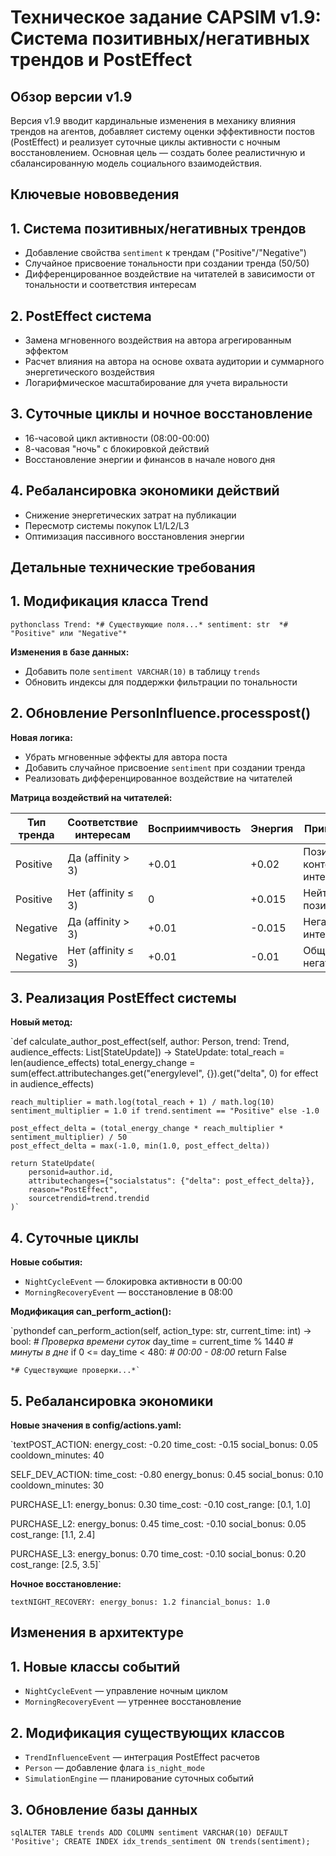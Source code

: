 # Техническое задание CAPSIM v1.9: Система позитивных/негативных трендов и PostEffect

## Обзор версии v1.9

Версия v1.9 вводит кардинальные изменения в механику влияния трендов на агентов, добавляет систему оценки эффективности постов (PostEffect) и реализует суточные циклы активности с ночным восстановлением. Основная цель — создать более реалистичную и сбалансированную модель социального взаимодействия.

## Ключевые нововведения

## 1. Система позитивных/негативных трендов

- Добавление свойства `sentiment` к трендам ("Positive"/"Negative")
- Случайное присвоение тональности при создании тренда (50/50)
- Дифференцированное воздействие на читателей в зависимости от тональности и соответствия интересам

## 2. PostEffect система

- Замена мгновенного воздействия на автора агрегированным эффектом
- Расчет влияния на автора на основе охвата аудитории и суммарного энергетического воздействия
- Логарифмическое масштабирование для учета виральности

## 3. Суточные циклы и ночное восстановление

- 16-часовой цикл активности (08:00-00:00)
- 8-часовая "ночь" с блокировкой действий
- Восстановление энергии и финансов в начале нового дня

## 4. Ребалансировка экономики действий

- Снижение энергетических затрат на публикации
- Пересмотр системы покупок L1/L2/L3
- Оптимизация пассивного восстановления энергии

## Детальные технические требования

## 1. Модификация класса Trend

`pythonclass Trend:
    *# Существующие поля...*
    sentiment: str  *# "Positive" или "Negative"*`

**Изменения в базе данных:**

- Добавить поле `sentiment VARCHAR(10)` в таблицу `trends`
- Обновить индексы для поддержки фильтрации по тональности

## 2. Обновление PersonInfluence.processpost()

**Новая логика:**

- Убрать мгновенные эффекты для автора поста
- Добавить случайное присвоение `sentiment` при создании тренда
- Реализовать дифференцированное воздействие на читателей

**Матрица воздействий на читателей:**

| Тип тренда | Соответствие интересам | Восприимчивость | Энергия | Примечание |
| --- | --- | --- | --- | --- |
| Positive | Да (affinity > 3) | +0.01 | +0.02 | Позитивный контент по интересам |
| Positive | Нет (affinity ≤ 3) | 0 | +0.015 | Нейтральный позитив |
| Negative | Да (affinity > 3) | +0.01 | -0.015 | Негатив по интересам |
| Negative | Нет (affinity ≤ 3) | +0.01 | -0.01 | Общий негатив |

## 3. Реализация PostEffect системы

**Новый метод:**

`def calculate_author_post_effect(self, author: Person, trend: Trend, audience_effects: List[StateUpdate]) -> StateUpdate:
    total_reach = len(audience_effects)
    total_energy_change = sum(effect.attributechanges.get("energylevel", {}).get("delta", 0) 
                             for effect in audience_effects)
    
    reach_multiplier = math.log(total_reach + 1) / math.log(10)
    sentiment_multiplier = 1.0 if trend.sentiment == "Positive" else -1.0
    
    post_effect_delta = (total_energy_change * reach_multiplier * sentiment_multiplier) / 50
    post_effect_delta = max(-1.0, min(1.0, post_effect_delta))
    
    return StateUpdate(
        personid=author.id,
        attributechanges={"socialstatus": {"delta": post_effect_delta}},
        reason="PostEffect",
        sourcetrendid=trend.trendid
    )`

## 4. Суточные циклы

**Новые события:**

- `NightCycleEvent` — блокировка активности в 00:00
- `MorningRecoveryEvent` — восстановление в 08:00

**Модификация can_perform_action():**

`pythondef can_perform_action(self, action_type: str, current_time: int) -> bool:
    *# Проверка времени суток*
    day_time = current_time % 1440  *# минуты в дне*
    if 0 <= day_time < 480:  *# 00:00 - 08:00*
        return False
    
    *# Существующие проверки...*`

## 5. Ребалансировка экономики

**Новые значения в config/actions.yaml:**

`textPOST_ACTION:
  energy_cost: -0.20
  time_cost: -0.15
  social_bonus: 0.05
  cooldown_minutes: 40

SELF_DEV_ACTION:
  time_cost: -0.80
  energy_bonus: 0.45
  social_bonus: 0.10
  cooldown_minutes: 30

PURCHASE_L1:
  energy_bonus: 0.30
  time_cost: -0.10
  cost_range: [0.1, 1.0]

PURCHASE_L2:
  energy_bonus: 0.45
  time_cost: -0.10
  social_bonus: 0.05
  cost_range: [1.1, 2.4]

PURCHASE_L3:
  energy_bonus: 0.70
  time_cost: -0.10
  social_bonus: 0.20
  cost_range: [2.5, 3.5]`

**Ночное восстановление:**

`textNIGHT_RECOVERY:
  energy_bonus: 1.2
  financial_bonus: 1.0`

## Изменения в архитектуре

## 1. Новые классы событий

- `NightCycleEvent` — управление ночным циклом
- `MorningRecoveryEvent` — утреннее восстановление

## 2. Модификация существующих классов

- `TrendInfluenceEvent` — интеграция PostEffect расчетов
- `Person` — добавление флага `is_night_mode`
- `SimulationEngine` — планирование суточных событий

## 3. Обновление базы данных

`sqlALTER TABLE trends ADD COLUMN sentiment VARCHAR(10) DEFAULT 'Positive';
CREATE INDEX idx_trends_sentiment ON trends(sentiment);`